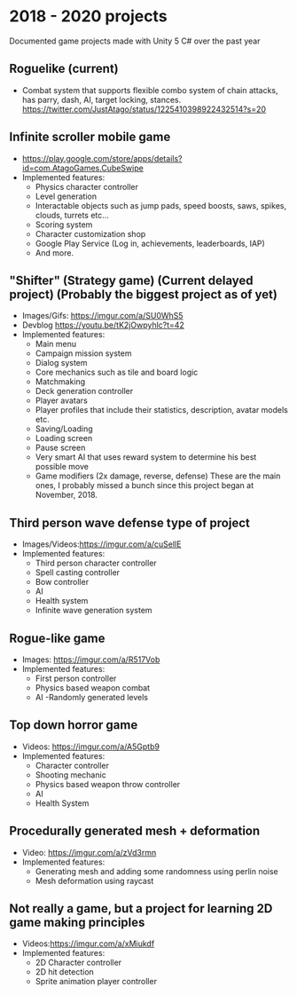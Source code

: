 # 2018 - 2020 projects
Documented game projects made with Unity 5 C# over the past year

## Roguelike (current)
* Combat system that supports flexible combo system of chain attacks, has parry, dash, AI, target locking, stances.
https://twitter.com/JustAtago/status/1225410398922432514?s=20

## Infinite scroller mobile game 
* https://play.google.com/store/apps/details?id=com.AtagoGames.CubeSwipe
* Implemented features:
  - Physics character controller
  - Level generation
  - Interactable objects such as jump pads, speed boosts, saws, spikes, clouds, turrets etc...
  - Scoring system
  - Character customization shop
  - Google Play Service (Log in, achievements, leaderboards, IAP)
  - And more.
  
## "Shifter" (Strategy game) (Current delayed project) (Probably the biggest project as of yet)
* Images/Gifs: https://imgur.com/a/SU0WhS5
* Devblog https://youtu.be/tK2jOwpyhlc?t=42
* Implemented features:
  - Main menu
  - Campaign mission system
  - Dialog system
  - Core mechanics such as tile and board logic
  - Matchmaking
  - Deck generation controller
  - Player avatars
  - Player profiles that include their statistics, description, avatar models etc.
  - Saving/Loading
  - Loading screen
  - Pause screen
  - Very smart AI that uses reward system to determine his best possible move
  - Game modifiers (2x damage, reverse, defense)
  These are the main ones, I probably missed a bunch since this project began at November, 2018.
  
## Third person wave defense type of project
* Images/Videos:https://imgur.com/a/cuSellE
* Implemented features:
  - Third person character controller
  - Spell casting controller
  - Bow controller
  - AI
  - Health system
  - Infinite wave generation system

## Rogue-like game
* Images: https://imgur.com/a/R517Vob
* Implemented features:
  - First person controller
  - Physics based weapon combat
  - AI
  -Randomly generated levels



## Top down horror game 
* Videos: https://imgur.com/a/A5Gptb9
* Implemented features:
  - Character controller
  - Shooting mechanic
  - Physics based weapon throw controller
  - AI
  - Health System

## Procedurally generated mesh + deformation
  * Video: https://imgur.com/a/zVd3rmn
  * Implemented features:
    - Generating mesh and adding some randomness using perlin noise
    - Mesh deformation using raycast

## Not really a game, but a project for learning 2D game making principles
* Videos:https://imgur.com/a/xMiukdf
* Implemented features:
  - 2D Character controller
  - 2D hit detection
  - Sprite animation player controller


